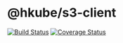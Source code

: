 # @hkube/s3-client

[![Build Status](https://travis-ci.org/kube-HPC/etcd-client.hkube.svg?branch=master)](https://travis-ci.org/kube-HPC/etcd-client.hkube)
[![Coverage Status](https://coveralls.io/repos/github/kube-HPC/etcd-client.hkube/badge.svg?branch=master)](https://coveralls.io/github/kube-HPC/etcd-client.hkube?branch=master)
